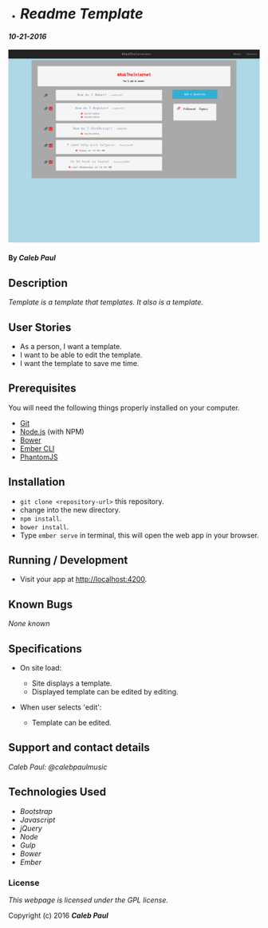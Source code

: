 * # _Readme Template_

#### _10-21-2016_
![project screenshot](/resources/img/screenshot.png)
#### By _**Caleb Paul**_

## Description

_Template is a template that templates._
_It also is a template._

## User Stories
* As a person, I want a template.
* I want to be able to edit the template.
* I want the template to save me time.

## Prerequisites

You will need the following things properly installed on your computer.

* [Git](http://git-scm.com/)
* [Node.js](http://nodejs.org/) (with NPM)
* [Bower](http://bower.io/)
* [Ember CLI](http://www.ember-cli.com/)
* [PhantomJS](http://phantomjs.org/)

## Installation

* `git clone <repository-url>` this repository.
* change into the new directory.
* `npm install`.
* `bower install`.
* Type `ember serve` in terminal, this will open the web app in your browser.

## Running / Development

* Visit your app at [http://localhost:4200](http://localhost:4200).

## Known Bugs

_None known_

## Specifications
* On site load:
    - Site displays a template.
    - Displayed template can be edited by editing.

* When user selects 'edit':
    - Template can be edited.


## Support and contact details

_Caleb Paul: @calebpaulmusic_


## Technologies Used

* _Bootstrap_
* _Javascript_
* _jQuery_
* _Node_
* _Gulp_
* _Bower_
* _Ember_

### License
*This webpage is licensed under the GPL license.*

Copyright (c) 2016 **_Caleb Paul_**
